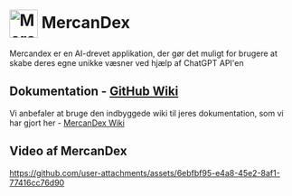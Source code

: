 # <img src="https://github.com/Mercantec-GHC/Assets/blob/main/MercanDex/Logo.png" alt="MercanDex Logo" style="width: 50px; vertical-align: middle;">  MercanDex
Mercandex er en AI-drevet applikation, der gør det muligt for brugere at skabe deres egne unikke væsner ved hjælp af ChatGPT API'en


## Dokumentation - [GitHub Wiki](https://github.com/Mercantec-GHC/MercanDex/wiki)

Vi anbefaler at bruge den indbyggede wiki til jeres dokumentation, som vi har gjort her - [MercanDex Wiki](https://github.com/Mercantec-GHC/MercanDex/wiki)

## Video af MercanDex

https://github.com/user-attachments/assets/6ebfbf95-e4a8-45e2-8af1-77416cc76d90

